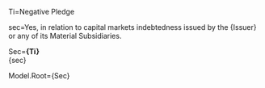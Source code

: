 Ti=Negative Pledge

sec=Yes, in relation to capital markets indebtedness issued by the {Issuer} or any of its Material Subsidiaries.

Sec=<b>{Ti}</b><br>{sec}

Model.Root={Sec}
